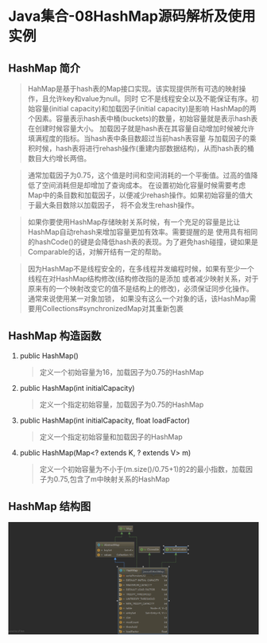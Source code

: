 # Java集合-08HashMap源码解析及使用实例

## HashMap 简介
> HahMap是基于hash表的Map接口实现。该实现提供所有可选的映射操作，且允许key和value为null。同时
它不是线程安全以及不能保证有序。初始容量(initial capacity)和加载因子(initial capacity)是影响
HashMap的两个因素。容量表示hash表中桶(buckets)的数量，初始容量就是表示hash表在创建时候容量大小。
加载因子就是hash表在其容量自动增加时候被允许填满程度的指标。当hash表中条目数超过当前hash表容量
与加载因子的乘积时候，hash表将进行rehash操作(重建内部数据结构)，从而hash表的桶数目大约增长两倍。

>通常加载因子为0.75，这个值是时间和空间消耗的一个平衡值。过高的值降低了空间消耗但是却增加了查询成本。
在设置初始化容量时候需要考虑Map中的条目数和加载因子，以便减少rehash操作。如果初始容量的值大于最大条目数除以加载因子，
将不会发生rehash操作。

>如果你要使用HashMap存储映射关系时候，有一个充足的容量是比让HashMap自动rehash来增加容量更加有效率。需要提醒的是
使用具有相同的hashCode()的键是会降低hash表的表现。为了避免hash碰撞，键如果是Comparable的话，对解开结有一定的帮助。

>因为HashMap不是线程安全的，在多线程并发编程时候，如果有至少一个线程在对HashMap结构修改(结构修改指的是添加
或者减少映射关系，对于原来有的一个映射改变它的值不是结构上的修改)，必须保证同步化操作。通常来说使用某一对象加锁，
如果没有这么一个对象的话，该HashMap需要用Collections#synchronizedMap对其重新包裹

## HashMap 构造函数
1. public HashMap()
    > 定义一个初始容量为16，加载因子为0.75的HashMap
2. public HashMap(int initialCapacity)
    > 定义一个指定初始容量，加载因子为0.75的HashMap
3. public HashMap(int initialCapacity, float loadFactor)
    > 定义一个指定初始容量和加载因子的HashMap
4. public HashMap(Map<? extends K, ? extends V> m)
    >定义一个初始容量为不小于(m.size()/0.75+1)的2的最小指数，加载因子为0.75,包含了m中映射关系的HashMap

## HashMap 结构图
![HashMap结构图](../../../image/HashMap.png)

>

